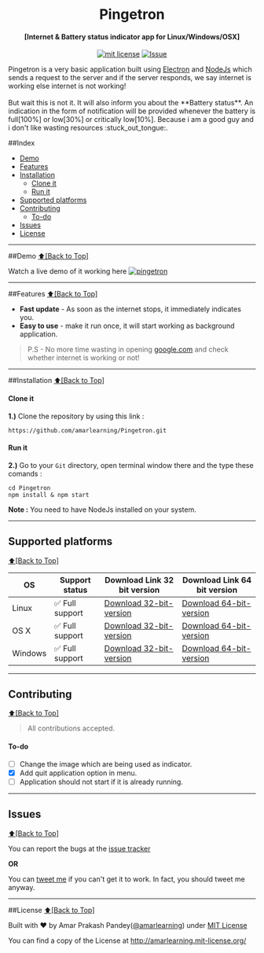 <h1 align="center" id="pingetron">Pingetron</h1>
<h4 align="center">[Internet & Battery status indicator app for Linux/Windows/OSX]</h4>

<p align="center">
<a href="http://amarlearning.mit-license.org/"><img src="https://img.shields.io/pypi/l/pyzipcode-cli.svg" alt="mit license"></a>
<a href="https://github.com/amarlearning/Pingetron/issues"><img src="https://camo.githubusercontent.com/926d8ca67df15de5bd1abac234c0603d94f66c00/68747470733a2f2f696d672e736869656c64732e696f2f62616467652f636f6e747269627574696f6e732d77656c636f6d652d627269676874677265656e2e7376673f7374796c653d666c6174" alt="Issue"></a>
</p>
Pingetron is a very basic application built using <a href="http://electron.atom.io">Electron</a> and <a href="https://nodejs.org">NodeJs</a> which sends a request to the server and if the server responds, we say internet is working else internet is not working!
<br><br>
But wait this is not it. It will also inform you about the **Battery status**. An indication in the form of notification will be provided whenever the battery is full[100%] or low[30%] or critically low[10%]. Because i am a good guy and i don't like wasting resources :stuck_out_tongue:.

##Index
- [Demo](#demo)
- [Features](#features)
- [Installation](#installation)
  - [Clone it](#clone-it)
  - [Run it](#run-it)
- [Supported platforms](#supported-platforms)
- [Contributing](#contributing)
  - [To-do](#to-do)
- [Issues](#issues)
- [License](#license)


***

##Demo
[:arrow_up:\[Back to Top\]](https://github.com/amarlearning/Pingetron#pingetron)

Watch a live demo of it working here
[![pingetron](https://github.com/amarlearning/Pingetron/raw/master/screenshot/demo.png)](https://youtu.be/D_JO7XkmahQ)

***

##Features
[:arrow_up:\[Back to Top\]](https://github.com/amarlearning/Pingetron#pingetron)
 
- **Fast update** - As soon as the internet stops, it immediately indicates you.
- **Easy to use** - make it run once, it will start working as background application.

> P.S - No more time wasting in opening <a href="www.google.com">google.com</a> and check whether internet is working or not! 

***

##Installation
[:arrow_up:\[Back to Top\]](https://github.com/amarlearning/Pingetron#pingetron)

#### Clone it

<b>1.)</b> Clone the repository by using this link :
```
https://github.com/amarlearning/Pingetron.git
```
#### Run it

<b>2.)</b> Go to your ```Git``` directory, open terminal window there and the type these comands :
```
cd Pingetron
npm install & npm start
```

<b>Note :</b> You need to have NodeJs installed on your system.

***

## Supported platforms
[:arrow_up:\[Back to Top\]](https://github.com/amarlearning/Pingetron#pingetron)

| OS | Support status | Download Link 32 bit version | Download Link 64 bit version |
| --- | --- | ---|---|
| Linux | :white_check_mark: Full support | <a href="https://github.com/amarlearning/Pingetron/releases/download/linux-32-v1.0.1/Pingetron-linux-ia32.zip">Download 32-bit-version</a> | <a href="https://github.com/amarlearning/Pingetron/releases/download/linux-64-v1.0.1/Pingetron-linux-x64.zip">Download 64-bit-version</a>|
| OS X | :white_check_mark: Full support  | <a href="">Download 32-bit-version</a> |<a href="">Download 64-bit-version</a> |
| Windows | :white_check_mark: Full support | <a href="https://github.com/amarlearning/Pingetron/releases/download/windows32-ia32/Pingetron-win32-ia32.zip">Download 32-bit-version</a>|<a href="https://github.com/amarlearning/Pingetron/releases/download/win-64-v1.0.1/Pingetron-win32-x64.zip">Download 64-bit-version</a> |

***

## Contributing
[:arrow_up:\[Back to Top\]](https://github.com/amarlearning/Pingetron#pingetron)

> All contributions accepted.

#### To-do
  
- [ ] Change the image which are being used as indicator.
- [x] Add quit application option in menu.
- [ ] Application should not start if it is already running.

***

## Issues
[:arrow_up:\[Back to Top\]](https://github.com/amarlearning/Pingetron#pingetron)

You can report the bugs at the [issue tracker](https://github.com/amarlearning/Pingetron/issues)

**OR**

You can [tweet me](https://twitter.com/amarpandey007) if you can't get it to work. In fact, you should tweet me anyway.

***

##License
[:arrow_up:\[Back to Top\]](https://github.com/amarlearning/Pingetron#pingetron)

Built with ♥ by Amar Prakash Pandey([@amarlearning](http://github.com/amarlearning)) under [MIT License](http://amarlearning.mit-license.org/) 

You can find a copy of the License at http://amarlearning.mit-license.org/
